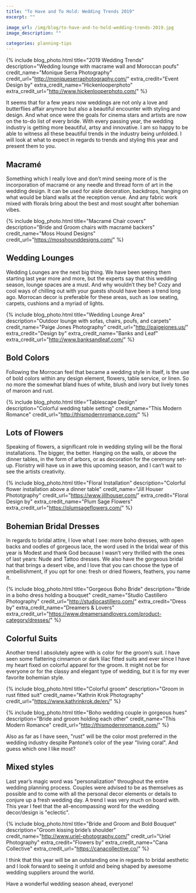```yaml
---
title: "To Have and To Hold: Wedding Trends 2019"
excerpt: ""

image_url: /img/blog/to-have-and-to-hold-wedding-trends-2019.jpg
image_description: ""

categories: planning-tips
---
```


{% include blog_photo.html
title="2019 Wedding Trends"
description="Wedding lounge with macrame wall and Moroccan poufs"
credit_name="Monique Serra Photography" credit_url="http://moniqueserraphotography.com/"
extra_credit="Event Design by" extra_credit_name="Hickenlooperphoto" extra_credit_url="http://www.hickenlooperphoto.com/"
%}

It seems that for a few years now weddings are not only a love and butterflies
affair anymore but also a beautiful encounter with styling and design. And what
once were the goals for cinema stars and artists are now on the to-do list of
every bride. With every passing year, the wedding industry is getting more
beautiful, artsy and innovative. I am so happy to be able to witness all these
beautiful trends in the industry being unfolded. I will look at what to expect
in regards to trends and styling this year and present them to you.

## Macramé
Something which I really love and don’t mind seeing more of is the incorporation
of macramé or any needle and thread form of art in the wedding design.  It can
be used for aisle decoration, backdrops, hanging on what would be bland walls at
the reception venue. And any fabric work mixed with florals bring about the best
and most sought after bohemian vibes.

{% include blog_photo.html
title="Macramé Chair covers"
description="Bride and Groom chairs with macramé backers"
credit_name="Moss Hound Designs" credit_url="https://mosshounddesigns.com/"
%}

## Wedding Lounges
Wedding Lounges are the next big thing. We have been seeing them starting last
year more and more, but the experts say that this wedding season, lounge spaces
are a must. And why wouldn’t they be? Cozy and cool ways of chilling out with
your guests should have been a trend long ago. Morrocan decor is preferable for
these areas, such as low seating, carpets, cushions and a myriad of lights.

{% include blog_photo.html
title="Wedding Lounge Area"
description="Outdoor lounge with sofas, chairs, poufs, and carpets"
credit_name="Paige Jones Photography" credit_url="http://paigejones.us/"
extra_credit="Design by" extra_credit_name="Banks and Leaf" extra_credit_url="http://www.banksandleaf.com/"
%}

## Bold Colors
Following the Morrocan feel that became a wedding style in itself, is the use
of bold colors within any design element, flowers, table service, or linen. So
no more the somewhat bland hues of white, blush and ivory but lively tones of
maroon and rust.

{% include blog_photo.html
title="Tablescape Design"
description="Colorful wedding table setting"
credit_name="This Modern Romance" credit_url="http://thismodernromance.com/"
%}

## Lots of Flowers
Speaking of flowers, a significant role in wedding styling will be the floral
installations. The bigger, the better. Hanging on the walls, or above the dinner
tables, in the form of arbors, or as decoration for the ceremony set-up.
Floristry will have us in awe this upcoming season, and I can’t wait to see the
artists creativity.

{% include blog_photo.html
title="Floral Installation"
description="Colorful flower installation above a dinner table"
credit_name="Jill Houser Phototgraphy" credit_url="https://www.jillhouser.com/"
extra_credit="Floral Design by" extra_credit_name="Plum Sage Flowers" extra_credit_url="https://plumsageflowers.com/"
%}

## Bohemian Bridal Dresses
In regards to bridal attire, I love what I see: more boho dresses, with open
backs and oodles of gorgeous lace, the word used in the bridal wear of this year
is Modest and thank God because I wasn’t very thrilled with the ones of last
years: Nude and Tattoo dresses. We also have the gorgeous bridal hat that brings
a desert vibe, and I love that you can choose the type of embellishment, if you
opt for one: fresh or dried flowers, feathers, you name it.

{% include blog_photo.html
title="Gorgeous Boho Bride"
description="Bride in a boho dress holding a bouquet"
credit_name="Studio Castillero Photography" credit_url="http://studiocastillero.com/"
extra_credit="Dress by" extra_credit_name="Dreamers & Lovers" extra_credit_url="https://www.dreamersandlovers.com/product-category/dresses/"
%}

## Colorful Suits
Another trend I absolutely agree with is color for the groom’s suit.
I have seen some flattering cinnamon or dark lilac fitted suits and ever since I
have my heart fixed on colorful apparel for the groom. It might not be for
everyone or for the classy and elegant type of wedding, but it is for my ever
favorite bohemian style.

{% include blog_photo.html
title="Colorful groom"
description="Groom in rust fitted suit"
credit_name="Kathrin Krok Photography" credit_url="https://www.kathrinkrok.de/en/"
%}

{% include blog_photo.html
title="Boho wedding couple in gorgeous hues"
description="Bride and groom holding each other"
credit_name="This Modern Romance" credit_url="http://thismodernromance.com/"
%}

Also as far as I have seen, "rust" will be the color most preferred in the
wedding industry despite Pantone’s color of the year "living coral". And guess
which one I like most?

## Mixed styles
Last year’s magic word was "personalization" throughout the entire wedding
planning process. Couples were advised to be as themselves as possible and to
come with all the personal decor elements or details to conjure up a fresh
wedding day. A trend I was very much on board with. This year I feel that the
all-encompassing word for the  wedding decor/design is "eclectic".

{% include blog_photo.html
title="Bride and Groom and Bold Bouquet"
description="Groom kissing bride’s shoulder"
credit_name="http://www.uriel-photography.com/" credit_url="Uriel Photography"
extra_credit="Flowers by" extra_credit_name="Cana Collective" extra_credit_url="https://canacollective.co/"
%}

I think that this year will be an outstanding one in regards to bridal aesthetic
and I look forward to seeing it unfold and being shaped by awesome wedding
suppliers around the world.

Have a wonderful wedding season ahead, everyone!

